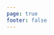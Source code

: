 ```yaml
---
page: true
footer: false
---
```


<script setup>
import TalentAll from './components/TalentAll.vue'
</script>

<TalentAll />
